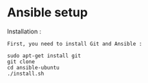 # Ansible setup



Installation :

    First, you need to install Git and Ansible :

    sudo apt-get install git
    git clone 
    cd ansible-ubuntu
    ./install.sh
